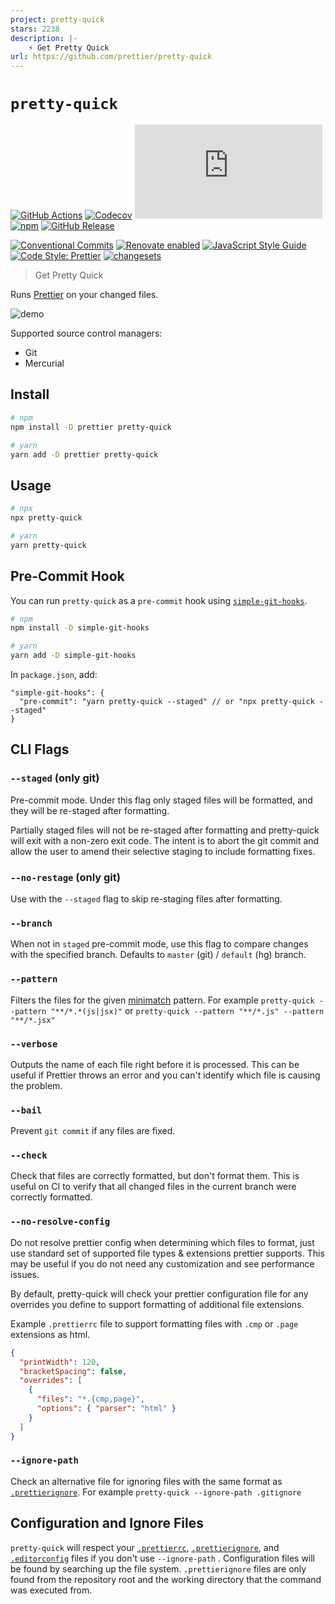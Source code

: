 ```yaml
---
project: pretty-quick
stars: 2238
description: |-
    ⚡ Get Pretty Quick
url: https://github.com/prettier/pretty-quick
---
```


# `pretty-quick`

[![GitHub Actions](https://github.com/prettier/pretty-quick/workflows/CI/badge.svg)](https://github.com/prettier/pretty-quick/actions/workflows/ci.yml)
[![Codecov](https://img.shields.io/codecov/c/github/prettier/pretty-quick.svg)](https://codecov.io/gh/prettier/pretty-quick)
[![type-coverage](https://img.shields.io/badge/dynamic/json.svg?label=type-coverage&prefix=%E2%89%A5&suffix=%&query=$.typeCoverage.atLeast&uri=https%3A%2F%2Fraw.githubusercontent.com%2Fun-ts%2Flib-boilerplate%2Fmain%2Fpackage.json)](https://github.com/plantain-00/type-coverage)
[![npm](https://img.shields.io/npm/v/pretty-quick.svg)](https://www.npmjs.com/package/pretty-quick)
[![GitHub Release](https://img.shields.io/github/release/prettier/pretty-quick)](https://github.com/prettier/pretty-quick/releases)

[![Conventional Commits](https://img.shields.io/badge/conventional%20commits-1.0.0-yellow.svg)](https://conventionalcommits.org)
[![Renovate enabled](https://img.shields.io/badge/renovate-enabled-brightgreen.svg)](https://renovatebot.com)
[![JavaScript Style Guide](https://img.shields.io/badge/code_style-standard-brightgreen.svg)](https://standardjs.com)
[![Code Style: Prettier](https://img.shields.io/badge/code_style-prettier-ff69b4.svg)](https://github.com/prettier/prettier)
[![changesets](https://img.shields.io/badge/maintained%20with-changesets-176de3.svg)](https://github.com/changesets/changesets)

> Get Pretty Quick

Runs [Prettier](https://prettier.io) on your changed files.

![demo](./img/demo.gif)

Supported source control managers:

- Git
- Mercurial

## Install

```sh
# npm
npm install -D prettier pretty-quick
```

```sh
# yarn
yarn add -D prettier pretty-quick
```

## Usage

```sh
# npx
npx pretty-quick

# yarn
yarn pretty-quick
```

## Pre-Commit Hook

You can run `pretty-quick` as a `pre-commit` hook using [`simple-git-hooks`](https://github.com/toplenboren/simple-git-hooks).

```sh
# npm
npm install -D simple-git-hooks

# yarn
yarn add -D simple-git-hooks
```

In `package.json`, add:

```jsonc
"simple-git-hooks": {
  "pre-commit": "yarn pretty-quick --staged" // or "npx pretty-quick --staged"
}
```

## CLI Flags

### `--staged` (only git)

Pre-commit mode. Under this flag only staged files will be formatted, and they will be re-staged after formatting.

Partially staged files will not be re-staged after formatting and pretty-quick will exit with a non-zero exit code. The intent is to abort the git commit and allow the user to amend their selective staging to include formatting fixes.

### `--no-restage` (only git)

Use with the `--staged` flag to skip re-staging files after formatting.

### `--branch`

When not in `staged` pre-commit mode, use this flag to compare changes with the specified branch. Defaults to `master` (git) / `default` (hg) branch.

### `--pattern`

Filters the files for the given [minimatch](https://github.com/isaacs/minimatch) pattern.
For example `pretty-quick --pattern "**/*.*(js|jsx)"` or `pretty-quick --pattern "**/*.js" --pattern "**/*.jsx"`

### `--verbose`

Outputs the name of each file right before it is processed. This can be useful if Prettier throws an error and you can't identify which file is causing the problem.

### `--bail`

Prevent `git commit` if any files are fixed.

### `--check`

Check that files are correctly formatted, but don't format them. This is useful on CI to verify that all changed files in the current branch were correctly formatted.

### `--no-resolve-config`

Do not resolve prettier config when determining which files to format, just use standard set of supported file types & extensions prettier supports. This may be useful if you do not need any customization and see performance issues.

By default, pretty-quick will check your prettier configuration file for any overrides you define to support formatting of additional file extensions.

Example `.prettierrc` file to support formatting files with `.cmp` or `.page` extensions as html.

```json
{
  "printWidth": 120,
  "bracketSpacing": false,
  "overrides": [
    {
      "files": "*.{cmp,page}",
      "options": { "parser": "html" }
    }
  ]
}
```

<!-- Undocumented = Unsupported :D

### `--config`

Path to a `.prettierrc` file.

### `--since`

A SCM revision such as a git commit hash or ref.

For example `pretty-quick --since HEAD` will format only staged files.

-->

### `--ignore-path`

Check an alternative file for ignoring files with the same format as [`.prettierignore`](https://prettier.io/docs/en/ignore#ignoring-files).
For example `pretty-quick --ignore-path .gitignore`

## Configuration and Ignore Files

`pretty-quick` will respect your [`.prettierrc`](https://prettier.io/docs/en/configuration), [`.prettierignore`](https://prettier.io/docs/en/ignore#ignoring-files), and [`.editorconfig`](http://editorconfig.org/) files if you don't use `--ignore-path` . Configuration files will be found by searching up the file system. `.prettierignore` files are only found from the repository root and the working directory that the command was executed from.

